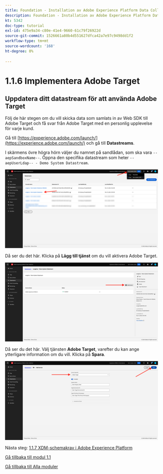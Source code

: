 ```yaml
---
title: Foundation - Installation av Adobe Experience Platform Data Collection och Web SDK-tillägget - Implementera Adobe Target
description: Foundation - Installation av Adobe Experience Platform Data Collection och Web SDK-tillägget - Implementera Adobe Target
kt: 5342
doc-type: tutorial
exl-id: 475e9a34-c80e-41e4-9660-61c79f26922d
source-git-commit: 1526661a80b4d551627dfca42a7e97c9498dd1f2
workflow-type: tm+mt
source-wordcount: '168'
ht-degree: 0%

---
```


# 1.1.6 Implementera Adobe Target

## Uppdatera ditt datastream för att använda Adobe Target

Följ de här stegen om du vill skicka data som samlats in av Web SDK till Adobe Target och få svar från Adobe Target med en personlig upplevelse för varje kund.

Gå till [https://experience.adobe.com/launch/](https://experience.adobe.com/launch/) och gå till **Datastreams**.

I skärmens övre högra hörn väljer du namnet på sandlådan, som ska vara `--aepSandboxName--`. Öppna den specifika datastream som heter `--aepUserLdap-- - Demo System Datastream`.

![Klicka på ikonen Edge-konfiguration i den vänstra navigeringen](./images/edgeconfig1b.png)

Då ser du det här. Klicka på **Lägg till tjänst** om du vill aktivera Adobe Target.

![AEP-felsökning](./images/aa2.png)

Då ser du det här. Välj tjänsten **Adobe Target**, varefter du kan ange ytterligare information om du vill. Klicka på **Spara**.

![AEP-felsökning](./images/at1.png)

Nästa steg: [1.1.7 XDM-schemakrav i Adobe Experience Platform](./ex7.md)

[Gå tillbaka till modul 1.1](./data-ingestion-launch-web-sdk.md)

[Gå tillbaka till Alla moduler](./../../../overview.md)
